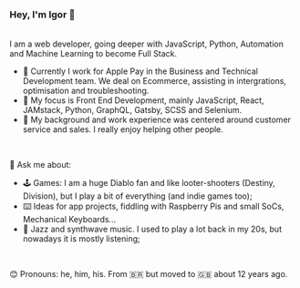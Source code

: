 ### Hey, I'm Igor 👋

<br /> I am a web developer, going deeper with JavaScript, Python, Automation and Machine Learning to become Full Stack. 

- 💼 Currently I work for Apple Pay in the Business and Technical Development team. We deal on Ecommerce, assisting in intergrations, optimisation and troubleshooting.
- 📖 My focus is Front End Development, mainly JavaScript, React, JAMstack, Python, GraphQL, Gatsby, SCSS and Selenium.
- 💪 My background and work experience was centered around customer service and sales. I really enjoy helping other people.

<br />

💬 Ask me about:
- 🕹 Games: I am a huge Diablo fan and like looter-shooters (Destiny, Division), but I play a bit of everything (and indie games too);
- ⌨️ Ideas for app projects, fiddling with Raspberry Pis and small SoCs, Mechanical Keyboards...
- 🎹 Jazz and synthwave music. I used to play a lot back in my 20s, but nowadays it is mostly listening;

<br />

😊 Pronouns: he, him, his.
From 🇧🇷 but moved to 🇬🇧 about 12 years ago.

<!--
**iqm0/iqm0** is a ✨ _special_ ✨ repository because its `README.md` (this file) appears on your GitHub profile.

Here are some ideas to get you started:

- 🔭 I’m currently working on ...
- 🌱 I’m currently learning ...
- 👯 I’m looking to collaborate on ...
- 🤔 I’m looking for help with ...
- 💬 Ask me about ...
- 📫 How to reach me: ...
- 😄 Pronouns: ...
- ⚡ Fun fact: ...
-->
